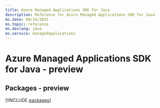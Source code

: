 ```yaml
---
title: Azure Managed Applications SDK for Java
description: Reference for Azure Managed Applications SDK for Java
ms.date: 09/24/2025
ms.topic: reference
ms.devlang: java
ms.service: managedapplications
---
```

# Azure Managed Applications SDK for Java - preview
## Packages - preview
[!INCLUDE [packages](managed-applications-index.md)]